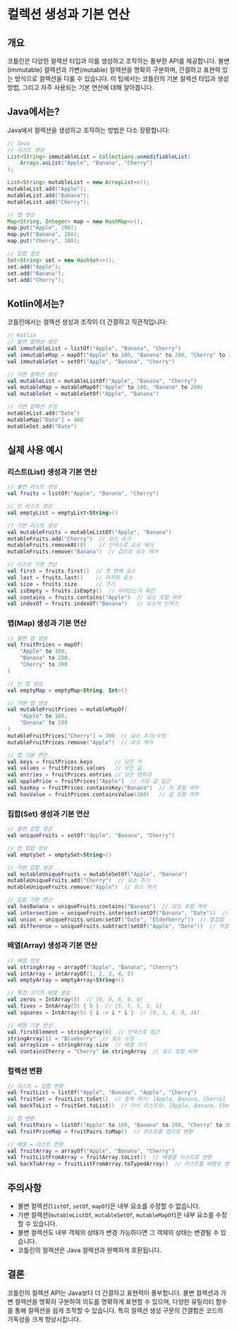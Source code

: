 # 컬렉션 생성과 기본 연산

## 개요
코틀린은 다양한 컬렉션 타입과 이를 생성하고 조작하는 풍부한 API를 제공합니다. 불변(immutable) 컬렉션과 가변(mutable) 컬렉션을 명확히 구분하며, 간결하고 표현력 있는 방식으로 컬렉션을 다룰 수 있습니다. 이 팁에서는 코틀린의 기본 컬렉션 타입과 생성 방법, 그리고 자주 사용되는 기본 연산에 대해 알아봅니다.

## Java에서는?
Java에서 컬렉션을 생성하고 조작하는 방법은 다소 장황합니다:

```java
// Java
// 리스트 생성
List<String> immutableList = Collections.unmodifiableList(
    Arrays.asList("Apple", "Banana", "Cherry")
);

List<String> mutableList = new ArrayList<>();
mutableList.add("Apple");
mutableList.add("Banana");
mutableList.add("Cherry");

// 맵 생성
Map<String, Integer> map = new HashMap<>();
map.put("Apple", 100);
map.put("Banana", 200);
map.put("Cherry", 300);

// 집합 생성
Set<String> set = new HashSet<>();
set.add("Apple");
set.add("Banana");
set.add("Cherry");
```

## Kotlin에서는?
코틀린에서는 컬렉션 생성과 조작이 더 간결하고 직관적입니다:

```kotlin
// Kotlin
// 불변 컬렉션 생성
val immutableList = listOf("Apple", "Banana", "Cherry")
val immutableMap = mapOf("Apple" to 100, "Banana" to 200, "Cherry" to 300)
val immutableSet = setOf("Apple", "Banana", "Cherry")

// 가변 컬렉션 생성
val mutableList = mutableListOf("Apple", "Banana", "Cherry")
val mutableMap = mutableMapOf("Apple" to 100, "Banana" to 200)
val mutableSet = mutableSetOf("Apple", "Banana")

// 가변 컬렉션 수정
mutableList.add("Date")
mutableMap["Date"] = 400
mutableSet.add("Date")
```

## 실제 사용 예시

### 리스트(List) 생성과 기본 연산
```kotlin
// 불변 리스트 생성
val fruits = listOf("Apple", "Banana", "Cherry")

// 빈 리스트 생성
val emptyList = emptyList<String>()

// 가변 리스트 생성
val mutableFruits = mutableListOf("Apple", "Banana")
mutableFruits.add("Cherry")  // 요소 추가
mutableFruits.removeAt(0)    // 인덱스로 요소 제거
mutableFruits.remove("Banana")  // 값으로 요소 제거

// 리스트 기본 연산
val first = fruits.first()  // 첫 번째 요소
val last = fruits.last()    // 마지막 요소
val size = fruits.size      // 크기
val isEmpty = fruits.isEmpty()  // 비어있는지 확인
val contains = fruits.contains("Apple")  // 요소 포함 여부
val indexOf = fruits.indexOf("Banana")   // 요소의 인덱스
```

### 맵(Map) 생성과 기본 연산
```kotlin
// 불변 맵 생성
val fruitPrices = mapOf(
    "Apple" to 100,
    "Banana" to 200,
    "Cherry" to 300
)

// 빈 맵 생성
val emptyMap = emptyMap<String, Int>()

// 가변 맵 생성
val mutableFruitPrices = mutableMapOf(
    "Apple" to 100,
    "Banana" to 200
)
mutableFruitPrices["Cherry"] = 300  // 요소 추가/수정
mutableFruitPrices.remove("Apple")  // 요소 제거

// 맵 기본 연산
val keys = fruitPrices.keys       // 모든 키
val values = fruitPrices.values   // 모든 값
val entries = fruitPrices.entries // 모든 엔트리
val applePrice = fruitPrices["Apple"]  // 키로 값 접근
val hasKey = fruitPrices.containsKey("Banana")  // 키 포함 여부
val hasValue = fruitPrices.containsValue(300)   // 값 포함 여부
```

### 집합(Set) 생성과 기본 연산
```kotlin
// 불변 집합 생성
val uniqueFruits = setOf("Apple", "Banana", "Cherry")

// 빈 집합 생성
val emptySet = emptySet<String>()

// 가변 집합 생성
val mutableUniqueFruits = mutableSetOf("Apple", "Banana")
mutableUniqueFruits.add("Cherry")  // 요소 추가
mutableUniqueFruits.remove("Apple")  // 요소 제거

// 집합 기본 연산
val hasBanana = uniqueFruits.contains("Banana")  // 요소 포함 여부
val intersection = uniqueFruits.intersect(setOf("Banana", "Date"))  // 교집합
val union = uniqueFruits.union(setOf("Date", "Elderberry"))  // 합집합
val difference = uniqueFruits.subtract(setOf("Apple", "Date"))  // 차집합
```

### 배열(Array) 생성과 기본 연산
```kotlin
// 배열 생성
val stringArray = arrayOf("Apple", "Banana", "Cherry")
val intArray = intArrayOf(1, 2, 3, 4, 5)
val emptyArray = emptyArray<String>()

// 특정 크기의 배열 생성
val zeros = IntArray(5)  // [0, 0, 0, 0, 0]
val fives = IntArray(5) { 5 }  // [5, 5, 5, 5, 5]
val squares = IntArray(5) { i -> i * i }  // [0, 1, 4, 9, 16]

// 배열 기본 연산
val firstElement = stringArray[0]  // 인덱스로 접근
stringArray[1] = "Blueberry"  // 요소 수정
val arraySize = stringArray.size  // 배열 크기
val containsCherry = "Cherry" in stringArray  // 요소 포함 여부
```

### 컬렉션 변환
```kotlin
// 리스트 ↔ 집합 변환
val fruitList = listOf("Apple", "Banana", "Apple", "Cherry")
val fruitSet = fruitList.toSet()  // 중복 제거: [Apple, Banana, Cherry]
val backToList = fruitSet.toList()  // 다시 리스트로: [Apple, Banana, Cherry]

// 맵 변환
val fruitPairs = listOf("Apple" to 100, "Banana" to 200, "Cherry" to 300)
val fruitPriceMap = fruitPairs.toMap()  // 리스트를 맵으로 변환

// 배열 ↔ 리스트 변환
val fruitArray = arrayOf("Apple", "Banana", "Cherry")
val fruitListFromArray = fruitArray.toList()  // 배열을 리스트로 변환
val backToArray = fruitListFromArray.toTypedArray()  // 리스트를 배열로 변환
```

## 주의사항
- 불변 컬렉션(`listOf`, `setOf`, `mapOf`)은 내부 요소를 수정할 수 없습니다.
- 가변 컬렉션(`mutableListOf`, `mutableSetOf`, `mutableMapOf`)은 내부 요소를 수정할 수 있습니다.
- 불변 컬렉션도 내부 객체의 상태가 변경 가능하다면 그 객체의 상태는 변경될 수 있습니다.
- 코틀린의 컬렉션은 Java 컬렉션과 완벽하게 호환됩니다.

## 결론
코틀린의 컬렉션 API는 Java보다 더 간결하고 표현력이 풍부합니다. 불변 컬렉션과 가변 컬렉션을 명확히 구분하여 의도를 명확하게 표현할 수 있으며, 다양한 유틸리티 함수를 통해 컬렉션을 쉽게 조작할 수 있습니다. 특히 컬렉션 생성 구문의 간결함은 코드의 가독성을 크게 향상시킵니다.
